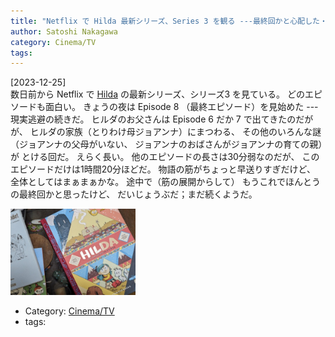 ```yaml
---
title: "Netflix で Hilda 最新シリーズ、Series 3 を観る ---最終回かと心配した・・・"
author: Satoshi Nakagawa
category: Cinema/TV
tags: 
---
```


[2023-12-25]  
 数日前から Netflix で
[Hilda](https://www.netflix.com/jp/title/80115346) の最新シリーズ、シリーズ3 を見ている。
どのエピソードも面白い。
きょうの夜は Episode 8 （最終エピソード）を見始めた ---
現実逃避の続きだ。
ヒルダのお父さんは Episode 6 だか 7 で出てきたのだがが、
ヒルダの家族（とりわけ母ジョアンナ）にまつわる、
その他のいろんな謎（ジョアンナの父母がいない、
ジョアンナのおばさんがジョアンナの育ての親）が
とける回だ。
えらく長い。
他のエピソードの長さは30分弱なのだが、
このエピソードだけは1時間20分ほどだ。
物語の筋がちょっと早送りすぎだけど、
全体としてはまぁまぁかな。
途中で（筋の展開からして）
もうこれでほんとうの最終回かと思ったけど、
だいじょうぶだ；まだ続くようだ。

<a href="/pict/2023-12-25-hilda.jpg">
<img src="/pict/2023-12-25-hilda.jpg" alt="これは本の Hilda です" width="200"/></a>

- Category: [Cinema/TV](/categories.html#Cinema/TV)
- tags: 
